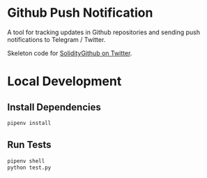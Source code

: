 # Github Push Notification
A tool for tracking updates in Github repositories and sending push notifications to Telegram / Twitter. 

Skeleton code for [SolidityGithub on Twitter](https://twitter.com/SolidityGithub).

# Local Development

## Install Dependencies
```python
pipenv install
```

## Run Tests
```python
pipenv shell
python test.py
```
